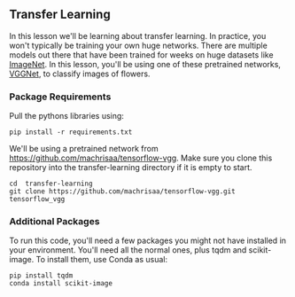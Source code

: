 ## Transfer Learning
In this lesson we'll be learning about transfer learning. In practice, you won't typically be training your own huge networks. There are multiple models out there that have been trained for weeks on huge datasets like [ImageNet](http://www.image-net.org/). In this lesson, you'll be using one of these pretrained networks, [VGGNet](http://www.robots.ox.ac.uk/~vgg/research/very_deep/), to classify images of flowers.

### Package Requirements
Pull the pythons libraries using:
```
pip install -r requirements.txt
```
We'll be using a pretrained network from https://github.com/machrisaa/tensorflow-vgg. Make sure you clone this repository into the transfer-learning directory if it is empty to start. 
```
cd  transfer-learning
git clone https://github.com/machrisaa/tensorflow-vgg.git tensorflow_vgg
```
### Additional Packages
To run this code, you'll need a few packages you might not have installed in your environment. You'll need all the normal ones, plus tqdm and scikit-image. To install them, use Conda as usual:
```
pip install tqdm
conda install scikit-image
```
